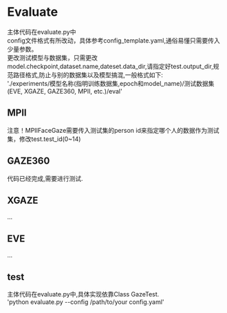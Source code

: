 # Evaluate
主体代码在evaluate.py中  
config文件格式有所改动，具体参考config_template.yaml,通俗易懂只需要传入少量参数。  
更改测试模型与数据集，只需更改model.checkpoint,dataset.name,dateset.data_dir,请指定好test.output_dir,规范路径格式,防止与别的数据集以及模型搞混,一般格式如下:  
'./experiments/模型名称(指明训练数据集,epoch和model_name)/测试数据集(EVE, XGAZE, GAZE360, MPII, etc.)/eval'  

## MPII
注意！MPIIFaceGaze需要传入测试集的person id来指定哪个人的数据作为测试集，修改test.test_id(0~14)  
## GAZE360
代码已经完成,需要进行测试.  

## XGAZE
...  
## EVE
...  
## test
主体代码在evaluate.py中,具体实现依靠Class GazeTest.  
'python evaluate.py --config /path/to/your config.yaml'